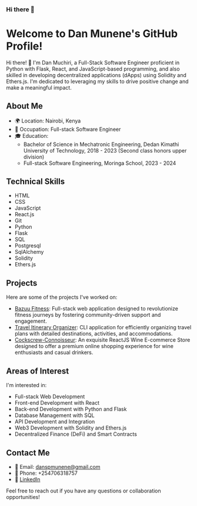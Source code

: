 ### Hi there 👋

# Welcome to Dan Munene's GitHub Profile!

Hi there! 👋 I'm Dan Muchiri, a Full-Stack Software Engineer proficient in Python with Flask, React, and JavaScript-based programming, and also skilled in developing decentralized applications (dApps) using Solidity and Ethers.js. I'm dedicated to leveraging my skills to drive positive change and make a meaningful impact.
## About Me

- 🌍 Location: Nairobi, Kenya
- 💼 Occupation: Full-stack Software Engineer
- 🎓 Education:
  - Bachelor of Science in Mechatronic Engineering, Dedan Kimathi University of Technology, 2018 - 2023 (Second class honors upper division)
  - Full-stack Software Engineering, Moringa School, 2023 - 2024

## Technical Skills

  - HTML
  - CSS
  - JavaScript
  - React.js
  - Git
  - Python
  - Flask
  - SQL
  - Postgresql
  - SqlAlchemy
  - Solidity
  - Ethers.js

## Projects

Here are some of the projects I've worked on:

- [Bazuu Fitness](https://github.com/Dan-Muchiri/Bazuu-fitness_React-Flask): Full-stack web application designed to revolutionize fitness journeys by fostering community-driven support and engagement.
- [Travel Itinerary Organizer](https://github.com/Dan-Muchiri/Travel-Itinerary-organizer_Python-cli-app): CLI application for efficiently organizing travel plans with detailed destinations, activities, and accommodations.
- [Cockscrew-Connoisseur](https://github.com/Dan-Muchiri/Cockscrew-Connoisseur_React): An exquisite ReactJS Wine E-commerce Store designed to offer a premium online shopping experience for wine enthusiasts and casual drinkers.

## Areas of Interest

I'm interested in:

- Full-stack Web Development
- Front-end Development with React
- Back-end Development with Python and Flask
- Database Management with SQL
- API Development and Integration
- Web3 Development with Solidity and Ethers.js
- Decentralized Finance (DeFi) and Smart Contracts

## Contact Me

- 📧 Email: danspmunene@gmail.com
- 📱 Phone: +254706318757
- 💼 [LinkedIn](https://www.linkedin.com/in/dan-munene-4a4364245/)

Feel free to reach out if you have any questions or collaboration opportunities!


